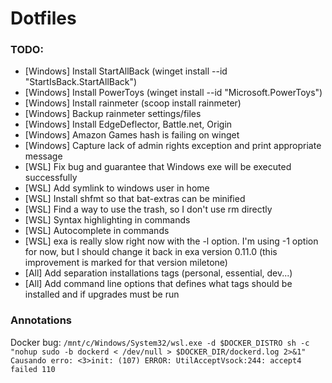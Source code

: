 # Dotfiles

### TODO:

- [Windows] Install StartAllBack (winget install --id "StartIsBack.StartAllBack")
- [Windows] Install PowerToys (winget install --id "Microsoft.PowerToys")
- [Windows] Install rainmeter (scoop install rainmeter)
- [Windows] Backup rainmeter settings/files
- [Windows] Install EdgeDeflector, Battle.net, Origin
- [Windows] Amazon Games hash is failing on winget
- [Windows] Capture lack of admin rights exception and print appropriate message
- [WSL] Fix bug and guarantee that Windows exe will be executed successfully
- [WSL] Add symlink to windows user in home
- [WSL] Install shfmt so that bat-extras can be minified
- [WSL] Find a way to use the trash, so I don't use rm directly
- [WSL] Syntax highlighting in commands
- [WSL] Autocomplete in commands
- [WSL] exa is really slow right now with the -l option. I'm using -1 option for now, but I should change it back in exa version 0.11.0 (this improvement is marked for that version miletone)
- [All] Add separation installations tags (personal, essential, dev...)
- [All] Add command line options that defines what tags should be installed and if upgrades must be run

### Annotations

Docker bug:
    ```/mnt/c/Windows/System32/wsl.exe -d $DOCKER_DISTRO sh -c "nohup sudo -b dockerd < /dev/null > $DOCKER_DIR/dockerd.log 2>&1"
    Causando erro:
    <3>init: (107) ERROR: UtilAcceptVsock:244: accept4 failed 110```

